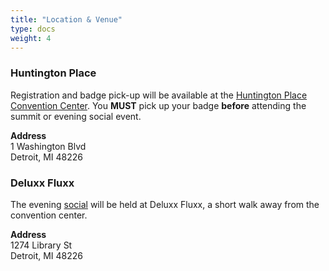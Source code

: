 ```yaml
---
title: "Location & Venue"
type: docs
weight: 4
---
```



### Huntington Place

Registration and badge pick-up will be available at the
<a href="https://www.huntingtonplacedetroit.com/" rel="noopener noreferrer" target="_blank">Huntington Place Convention Center</a>.
You **MUST** pick up your badge **before** attending the summit or evening social event.


**Address**<br>
1 Washington Blvd<br>
Detroit, MI 48226<br>


### Deluxx Fluxx

The evening [social] will be held at Deluxx Fluxx, a short walk away from the
convention center.

**Address**<br>
1274 Library St<br>
Detroit, MI 48226<br>

[social]: /events/2022/kcsna/social/